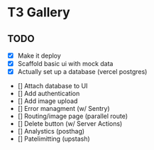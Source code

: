 # T3 Gallery

## TODO

-   [x] Make it deploy
-   [x] Scaffold basic ui with mock data
-   [x] Actually set up a database (vercel postgres)
-   [] Attach database to UI
-   [] Add authentication
-   [] Add image upload
-   [] Error managment (w/ Sentry)
-   [] Routing/image page (parallel route)
-   [] Delete button (w/ Server Actions)
-   [] Analystics (posthag)
-   [] Patelimitting (upstash)
